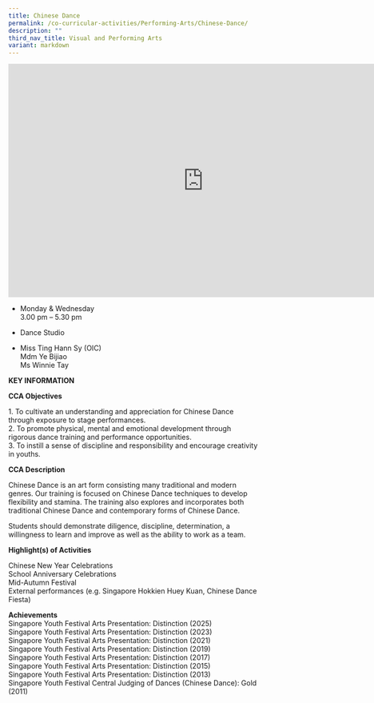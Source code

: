 ```yaml
---
title: Chinese Dance
permalink: /co-curricular-activities/Performing-Arts/Chinese-Dance/
description: ""
third_nav_title: Visual and Performing Arts
variant: markdown
---
```

<iframe allowfullscreen="true" height="467" width="780" frameborder="0" src="https://docs.google.com/presentation/d/1XtwRRdA9qtatC5X2T5WgZnG7z-eMWzlkRVjCPhpXoI4/embed?start=true&amp;loop=true&amp;delayms=5000"></iframe>

*   Monday &amp; Wednesday  
    3.00 pm – 5.30 pm  
   


*   Dance Studio

*   Miss Ting Hann Sy (OIC) <br>
    Mdm Ye Bijiao <br>
		Ms Winnie Tay 
		
**KEY INFORMATION**

**CCA Objectives**

1\. To cultivate an understanding and appreciation for Chinese Dance through exposure to stage performances.<br>
2\. To promote physical, mental and emotional development through rigorous dance training and performance opportunities.<br>
3\. To instill a sense of discipline and responsibility and encourage creativity in youths.

**CCA Description**

Chinese Dance is an art form consisting many traditional and modern genres. Our training is focused on Chinese Dance techniques to develop flexibility and stamina. The training also explores and incorporates both traditional Chinese Dance and contemporary forms of Chinese Dance.

  

Students should demonstrate diligence, discipline, determination, a willingness to learn and improve as well as the ability to work as a team.

**Highlight(s) of Activities**

Chinese New Year Celebrations<br>
School Anniversary Celebrations<br>
Mid-Autumn Festival<br>
External performances (e.g. Singapore Hokkien Huey Kuan, Chinese Dance Fiesta)

**Achievements** <br>
Singapore Youth Festival Arts Presentation: Distinction (2025) <br>
Singapore Youth Festival Arts Presentation: Distinction (2023) <br>
Singapore Youth Festival Arts Presentation: Distinction (2021)  <br>
Singapore Youth Festival Arts Presentation: Distinction (2019)<br>
Singapore Youth Festival Arts Presentation: Distinction (2017)<br>
Singapore Youth Festival Arts Presentation: Distinction (2015)<br>
Singapore Youth Festival Arts Presentation: Distinction (2013)<br>
Singapore Youth Festival Central Judging of Dances (Chinese Dance): Gold (2011)